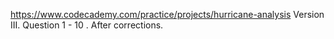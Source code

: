 https://www.codecademy.com/practice/projects/hurricane-analysis
Version III. Question 1 - 10 . After corrections.